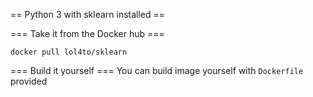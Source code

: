 == Python 3 with sklearn installed ==

=== Take it from the Docker hub ===
```
docker pull lol4to/sklearn
```

=== Build it yourself ===
You can build image yourself with `Dockerfile` provided

